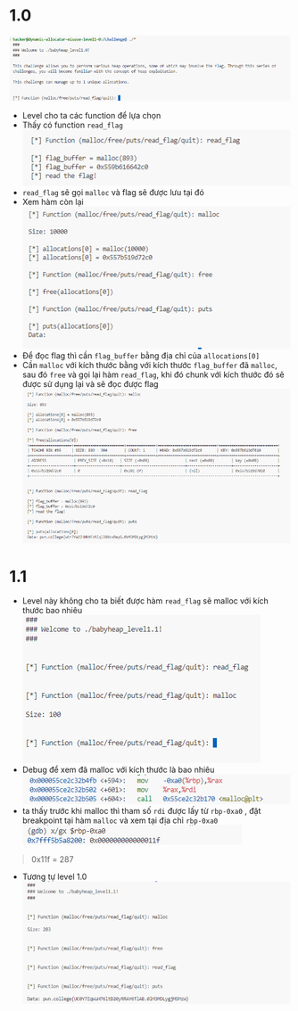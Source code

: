 # 1.0
![alt text](image.png)
- Level cho ta các function để lựa chọn
- Thấy có function `read_flag`
![alt text](image-1.png) 
- `read_flag` sẽ gọi `malloc` và flag sẽ được lưu tại đó
- Xem hàm còn lại
![alt text](image-3.png)
- Để đọc flag thì cần `flag_buffer` bằng địa chỉ của `allocations[0]`
- Cần `malloc` với kích thước bằng với kích thước `flag_buffer` đã `malloc`, sau đó `free` và gọi lại hàm `read_flag`, khi đó chunk với kích thước đó sẽ được sử dụng lại và sẽ đọc được flag
![alt text](image-4.png)

# 1.1
- Level này không cho ta biết được hàm `read_flag` sẽ malloc với kích thước bao nhiêu
![alt text](image-5.png)
- Debug để xem đã malloc với kích thước là bao nhiêu 
![alt text](image-6.png)
- ta thấy trước khi malloc thì tham số `rdi` được lấy từ `rbp-0xa0` , đặt breakpoint tại hàm `malloc` và xem tại địa chỉ `rbp-0xa0`
![alt text](image-7.png)
> 0x11f = 287
- Tương tự level 1.0
![alt text](image-8.png)